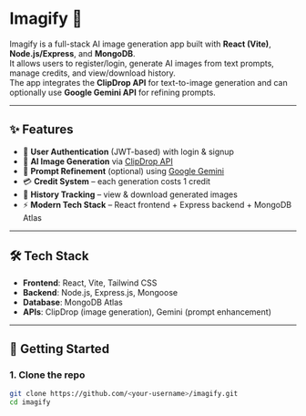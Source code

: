 # Imagify 🎨

Imagify is a full-stack AI image generation app built with **React (Vite)**, **Node.js/Express**, and **MongoDB**.  
It allows users to register/login, generate AI images from text prompts, manage credits, and view/download history.  
The app integrates the **ClipDrop API** for text-to-image generation and can optionally use **Google Gemini API** for refining prompts.

---

## ✨ Features
- 🔑 **User Authentication** (JWT-based) with login & signup  
- 🎨 **AI Image Generation** via [ClipDrop API](https://clipdrop.co/apis)  
- 🤖 **Prompt Refinement** (optional) using [Google Gemini](https://ai.google.dev/)  
- 💳 **Credit System** – each generation costs 1 credit  
- 📜 **History Tracking** – view & download generated images  
- ⚡ **Modern Tech Stack** – React frontend + Express backend + MongoDB Atlas  

---

## 🛠️ Tech Stack
- **Frontend**: React, Vite, Tailwind CSS  
- **Backend**: Node.js, Express.js, Mongoose  
- **Database**: MongoDB Atlas  
- **APIs**: ClipDrop (image generation), Gemini (prompt enhancement)  

---

## 🚀 Getting Started

### 1. Clone the repo
```bash
git clone https://github.com/<your-username>/imagify.git
cd imagify
